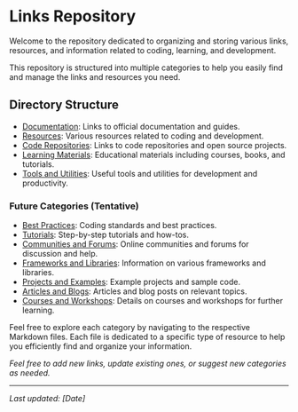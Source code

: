 # Links Repository

Welcome to the repository dedicated to organizing and storing various links, resources, and information related to coding, learning, and development.

This repository is structured into multiple categories to help you easily find and manage the links and resources you need.

## Directory Structure

- [Documentation](./documentation.md): Links to official documentation and guides.
- [Resources](./resources.md): Various resources related to coding and development.
- [Code Repositories](./code-repositories.md): Links to code repositories and open source projects.
- [Learning Materials](./learning-materials.md): Educational materials including courses, books, and tutorials.
- [Tools and Utilities](./tools-utilities.md): Useful tools and utilities for development and productivity.

### Future Categories (Tentative)

- [Best Practices](./best-practices.md): Coding standards and best practices.
- [Tutorials](./tutorials.md): Step-by-step tutorials and how-tos.
- [Communities and Forums](./communities-forums.md): Online communities and forums for discussion and help.
- [Frameworks and Libraries](./frameworks-libraries.md): Information on various frameworks and libraries.
- [Projects and Examples](./projects-examples.md): Example projects and sample code.
- [Articles and Blogs](./articles-blogs.md): Articles and blog posts on relevant topics.
- [Courses and Workshops](./courses-workshops.md): Details on courses and workshops for further learning.

Feel free to explore each category by navigating to the respective Markdown files. Each file is dedicated to a specific type of resource to help you efficiently find and organize your information.

*Feel free to add new links, update existing ones, or suggest new categories as needed.*

---

*Last updated: [Date]*

